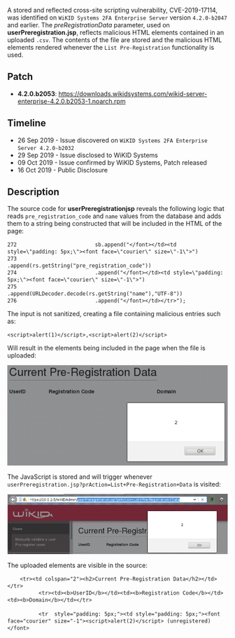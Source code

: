 A stored and reflected cross-site scripting vulnerability, CVE-2019-17114, was identified on `WiKID Systems 2FA Enterprise Server` version `4.2.0-b2047` and earlier.  The <var>preRegistrationData</var> parameter, used on **userPreregistration.jsp**, reflects malicious HTML elements contained in an uploaded `.csv`.  The contents of the file are stored and the malicious HTML elements rendered whenever the `List Pre-Registration` functionality is used.  

## Patch

* **4.2.0.b2053**: <https://downloads.wikidsystems.com/wikid-server-enterprise-4.2.0.b2053-1.noarch.rpm>

## Timeline

* 26 Sep 2019 - Issue discovered on `WiKID Systems 2FA Enterprise Server 4.2.0-b2032`
* 29 Sep 2019 - Issue disclosed to WiKID Systems
* 09 Oct 2019 - Issue confirmed by WiKID Systems, Patch released
* 16 Oct 2019 - Public Disclosure

## Description

The source code for **userPreregistrationjsp** reveals the following logic that reads `pre_registration_code` and `name` values from the database and adds them to a string being constructed that will be included in the HTML of the page:

~~~
272                         sb.append("</font></td><td style=\"padding: 5px;\"><font face=\"courier\" size=\"-1\">")
273                         .append(rs.getString("pre_registration_code"))
274                         .append("</font></td><td style=\"padding: 5px;\"><font face=\"courier\" size=\"-1\">")
275                         .append(URLDecoder.decode(rs.getString("name"),"UTF-8"))
276                         .append("</font></td></tr>");
~~~

The input is not sanitized, creating a file containing malicious entries such as:

~~~
<script>alert(1)</script>,<script>alert(2)</script>
~~~

Will result in the elements  being included in the page when the file is uploaded:

![](alert.png)

The JavaScript is stored and will trigger whenever `userPreregistration.jsp?prAction=List+Pre-Registration+Data` is visited:

![](alert2.png)

The uploaded elements are visible in the source:

~~~
    <tr><td colspan="2"><h2>Current Pre-Registration Data</h2></td></tr>
          <tr><td><b>UserID</b></td><td><b>Registration Code</b></td><td><b>Domain</b></td></tr>

          <tr  style="padding: 5px;"><td style="padding: 5px;"><font face="courier" size="-1"><script>alert(2)</script> (unregistered)</font>
~~~
